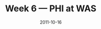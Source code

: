 ---
layout: game
title: Week 6 — PHI at WAS
season: 2011
game_id: 2011_06_PHI_WAS
week: 6
date: 2011-10-16
home_team: WAS
away_team: PHI
final_home: 13
final_away: 20
pbp_url: /assets/data/pbp/2011/2011_06_PHI_WAS.csv.gz
---